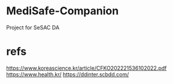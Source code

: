 # MediSafe-Companion
Project for SeSAC DA




# refs

https://www.koreascience.kr/article/CFKO202221536102022.pdf
https://www.health.kr/
https://ddinter.scbdd.com/
